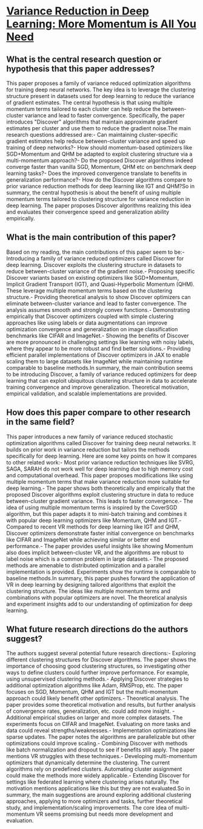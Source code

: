# [Variance Reduction in Deep Learning: More Momentum is All You Need](https://arxiv.org/abs/2111.11828)

## What is the central research question or hypothesis that this paper addresses?

This paper proposes a family of variance reduced optimization algorithms for training deep neural networks. The key idea is to leverage the clustering structure present in datasets used for deep learning to reduce the variance of gradient estimates. The central hypothesis is that using multiple momentum terms tailored to each cluster can help reduce the between-cluster variance and lead to faster convergence. Specifically, the paper introduces "Discover" algorithms that maintain approximate gradient estimates per cluster and use them to reduce the gradient noise.The main research questions addressed are:- Can maintaining cluster-specific gradient estimates help reduce between-cluster variance and speed up training of deep networks?- How should momentum-based optimizers like SGD+Momentum and QHM be adapted to exploit clustering structure via a multi-momentum approach?- Do the proposed Discover algorithms indeed converge faster than vanilla SGD, Momentum, QHM etc on benchmark deep learning tasks?- Does the improved convergence translate to benefits in generalization performance?- How do the Discover algorithms compare to prior variance reduction methods for deep learning like IGT and QHM?So in summary, the central hypothesis is about the benefit of using multiple momentum terms tailored to clustering structure for variance reduction in deep learning. The paper proposes Discover algorithms realizing this idea and evaluates their convergence speed and generalization ability empirically.


## What is the main contribution of this paper?

Based on my reading, the main contributions of this paper seem to be:- Introducing a family of variance reduced optimizers called Discover for deep learning. Discover exploits the clustering structure in datasets to reduce between-cluster variance of the gradient noise.- Proposing specific Discover variants based on existing optimizers like SGD+Momentum, Implicit Gradient Transport (IGT), and Quasi-Hyperbolic Momentum (QHM). These leverage multiple momentum terms based on the clustering structure.- Providing theoretical analysis to show Discover optimizers can eliminate between-cluster variance and lead to faster convergence. The analysis assumes smooth and strongly convex functions.- Demonstrating empirically that Discover optimizers coupled with simple clustering approaches like using labels or data augmentations can improve optimization convergence and generalization on image classification benchmarks like CIFAR and ImageNet.- Showing the benefits of Discover are more pronounced in challenging settings like learning with noisy labels, where they appear to be more robust and find better solutions.- Providing efficient parallel implementations of Discover optimizers in JAX to enable scaling them to large datasets like ImageNet while maintaining runtime comparable to baseline methods.In summary, the main contribution seems to be introducing Discover, a family of variance reduced optimizers for deep learning that can exploit ubiquitous clustering structure in data to accelerate training convergence and improve generalization. Theoretical motivation, empirical validation, and scalable implementations are provided.


## How does this paper compare to other research in the same field?

This paper introduces a new family of variance reduced stochastic optimization algorithms called Discover for training deep neural networks. It builds on prior work in variance reduction but tailors the methods specifically for deep learning. Here are some key points on how it compares to other related work:- Most prior variance reduction techniques like SVRG, SAGA, SARAH do not work well for deep learning due to high memory cost and computational overhead. This paper proposes modifications like using multiple momentum terms that make variance reduction more suitable for deep learning.- The paper shows both theoretically and empirically that the proposed Discover algorithms exploit clustering structure in data to reduce between-cluster gradient variance. This leads to faster convergence.- The idea of using multiple momentum terms is inspired by the CoverSGD algorithm, but this paper adapts it to mini-batch training and combines it with popular deep learning optimizers like Momentum, QHM and IGT.- Compared to recent VR methods for deep learning like IGT and QHM, Discover optimizers demonstrate faster initial convergence on benchmarks like CIFAR and ImageNet while achieving similar or better end performance.- The paper provides useful insights like showing Momentum also does implicit between-cluster VR, and the algorithms are robust to label noise which is a common problem in large datasets.- The proposed methods are amenable to distributed optimization and a parallel implementation is provided. Experiments show the runtime is comparable to baseline methods.In summary, this paper pushes forward the application of VR in deep learning by designing tailored algorithms that exploit the clustering structure. The ideas like multiple momentum terms and combinations with popular optimizers are novel. The theoretical analysis and experiment insights add to our understanding of optimization for deep learning.


## What future research directions do the authors suggest?

The authors suggest several potential future research directions:- Exploring different clustering structures for Discover algorithms. The paper shows the importance of choosing good clustering structures, so investigating other ways to define clusters could further improve performance. For example, using unsupervised clustering methods.- Applying Discover strategies to additional optimization algorithms like Adam, RMSProp, etc. The paper focuses on SGD, Momentum, QHM and IGT but the multi-momentum approach could likely benefit other optimizers.- Theoretical analysis. The paper provides some theoretical motivation and results, but further analysis of convergence rates, generalization, etc. could add more insight. - Additional empirical studies on larger and more complex datasets. The experiments focus on CIFAR and ImageNet. Evaluating on more tasks and data could reveal strengths/weaknesses.- Implementation optimizations like sparse updates. The paper notes the algorithms are parallelizable but other optimizations could improve scaling.- Combining Discover with methods like batch normalization and dropout to see if benefits still apply. The paper mentions VR struggles with these techniques.- Developing multi-momentum optimizers that dynamically determine the clustering. The current algorithms rely on predefined clusters. Automating cluster assignment could make the methods more widely applicable.- Extending Discover for settings like federated learning where clustering arises naturally. The motivation mentions applications like this but they are not evaluated.So in summary, the main suggestions are around exploring additional clustering approaches, applying to more optimizers and tasks, further theoretical study, and implementation/scaling improvements. The core idea of multi-momentum VR seems promising but needs more development and evaluation.
